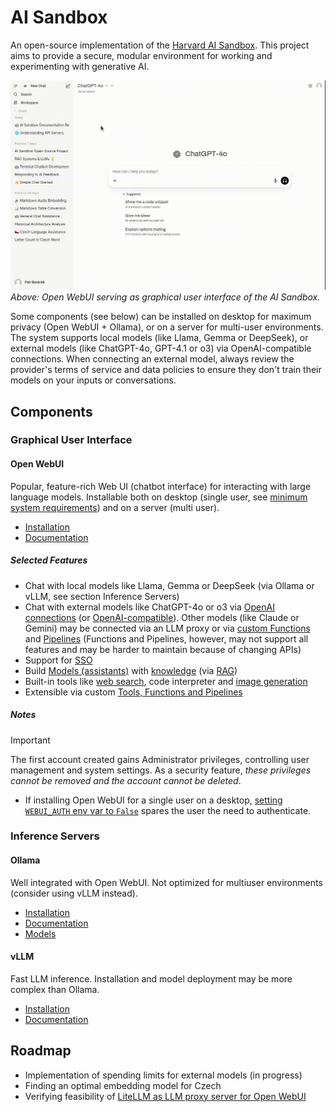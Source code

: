 # AI Sandbox
An open-source implementation of the [Harvard AI Sandbox](https://huit.harvard.edu/ai-sandbox). This project aims to provide a secure, modular environment for working and experimenting with generative AI.

![Opening Screenshot](assets/open_webui.gif)
_Above: Open WebUI serving as graphical user interface of the AI Sandbox._

Some components (see below) can be installed on desktop for maximum privacy (Open WebUI + Ollama), or on a server for multi-user environments. The system supports local models (like Llama, Gemma or DeepSeek), or external models (like ChatGPT-4o, GPT-4.1 or o3) via OpenAI-compatible connections. When connecting an external model, always review the provider's terms of service and data policies to ensure they don't train their models on your inputs or conversations.

## Components
### Graphical User Interface
#### Open WebUI
Popular, feature-rich Web UI (chatbot interface) for interacting with large language models. Installable both on desktop (single user, see [minimum system requirements](https://github.com/open-webui/open-webui/discussions/736)) and on a server (multi user).
* [Installation](https://docs.openwebui.com/getting-started/quick-start/)
* [Documentation](https://docs.openwebui.com/)

##### Selected Features
* Chat with local models like Llama, Gemma or DeepSeek (via Ollama or vLLM, see section Inference Servers)
* Chat with external models like ChatGPT-4o or o3 via [OpenAI connections](https://docs.openwebui.com/getting-started/quick-start/starting-with-openai) (or [OpenAI-compatible](https://docs.openwebui.com/getting-started/quick-start/starting-with-openai-compatible)). Other models (like Claude or Gemini) may be connected via an LLM proxy or via [custom Functions](https://openwebui.com/functions) and [Pipelines](https://github.com/open-webui/pipelines) (Functions and Pipelines, however, may not support all features and may be harder to maintain because of changing APIs)
* Support for [SSO](https://docs.openwebui.com/features/sso/)
* Build [Models (assistants)](https://docs.openwebui.com/features/workspace/models) with [knowledge](https://docs.openwebui.com/features/workspace/knowledge) (via [RAG](https://en.wikipedia.org/wiki/Retrieval-augmented_generation))
* Built-in tools like [web search](https://docs.openwebui.com/category/-web-search), code interpreter and [image generation](https://docs.openwebui.com/tutorials/images)
* Extensible via custom [Tools, Functions and Pipelines](https://docs.openwebui.com/features/plugin/)

##### Notes
> [!IMPORTANT]
> The first account created gains Administrator privileges, controlling user management and system settings. As a security feature, *these privileges cannot be removed and the account cannot be deleted*.

* If installing Open WebUI for a single user on a desktop, [setting `WEBUI_AUTH` env var to `False`](https://docs.openwebui.com/getting-started/env-configuration/#webui_auth) spares the user the need to authenticate.

### Inference Servers
#### Ollama
Well integrated with Open WebUI. Not optimized for multiuser environments (consider using vLLM instead).
* [Installation](https://github.com/ollama/ollama/blob/main/README.md)
* [Documentation](https://github.com/ollama/ollama/tree/main/docs#documentation)
* [Models](https://ollama.com/search)

#### vLLM
Fast LLM inference. Installation and model deployment may be more complex than Ollama.
* [Installation](https://docs.vllm.ai/en/stable/getting_started/installation/index.html)
* [Documentation](https://docs.vllm.ai/en/stable/)

## Roadmap
* Implementation of spending limits for external models (in progress)
* Finding an optimal embedding model for Czech
* Verifying feasibility of [LiteLLM as LLM proxy server for Open WebUI](https://docs.litellm.ai/docs/tutorials/openweb_ui)
